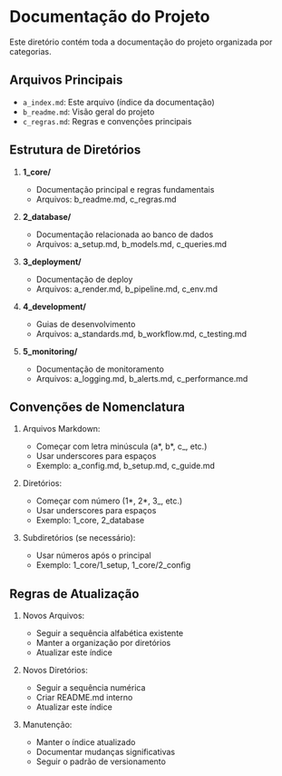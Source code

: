 # Documentação do Projeto

Este diretório contém toda a documentação do projeto organizada por categorias.

## Arquivos Principais

- `a_index.md`: Este arquivo (índice da documentação)
- `b_readme.md`: Visão geral do projeto
- `c_regras.md`: Regras e convenções principais

## Estrutura de Diretórios

1. **1_core/**

   - Documentação principal e regras fundamentais
   - Arquivos: b_readme.md, c_regras.md

2. **2_database/**

   - Documentação relacionada ao banco de dados
   - Arquivos: a_setup.md, b_models.md, c_queries.md

3. **3_deployment/**

   - Documentação de deploy
   - Arquivos: a_render.md, b_pipeline.md, c_env.md

4. **4_development/**

   - Guias de desenvolvimento
   - Arquivos: a_standards.md, b_workflow.md, c_testing.md

5. **5_monitoring/**
   - Documentação de monitoramento
   - Arquivos: a_logging.md, b_alerts.md, c_performance.md

## Convenções de Nomenclatura

1. Arquivos Markdown:

   - Começar com letra minúscula (a*, b*, c\_, etc.)
   - Usar underscores para espaços
   - Exemplo: a_config.md, b_setup.md, c_guide.md

2. Diretórios:

   - Começar com número (1*, 2*, 3\_, etc.)
   - Usar underscores para espaços
   - Exemplo: 1_core, 2_database

3. Subdiretórios (se necessário):
   - Usar números após o principal
   - Exemplo: 1_core/1_setup, 1_core/2_config

## Regras de Atualização

1. Novos Arquivos:

   - Seguir a sequência alfabética existente
   - Manter a organização por diretórios
   - Atualizar este índice

2. Novos Diretórios:

   - Seguir a sequência numérica
   - Criar README.md interno
   - Atualizar este índice

3. Manutenção:
   - Manter o índice atualizado
   - Documentar mudanças significativas
   - Seguir o padrão de versionamento
